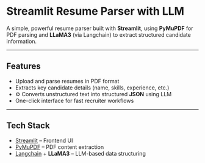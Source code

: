 # Streamlit Resume Parser with LLM

A simple, powerful resume parser built with **Streamlit**, using **PyMuPDF** for PDF parsing and **LLaMA3** (via Langchain) to extract structured candidate information.

---

##  Features

-  Upload and parse resumes in PDF format  
-  Extracts key candidate details (name, skills, experience, etc.)  
- ⚙ Converts unstructured text into structured **JSON** using LLM  
-  One-click interface for fast recruiter workflows  

---

## Tech Stack

- [Streamlit](https://streamlit.io/) – Frontend UI  
- [PyMuPDF](https://pymupdf.readthedocs.io/) – PDF content extraction  
- [Langchain](https://www.langchain.com/) + **LLaMA3** – LLM-based data structuring  
